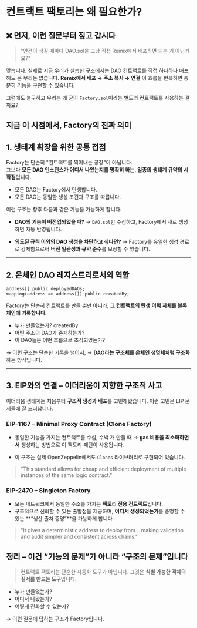 # 컨트랙트 팩토리는 왜 필요한가?

## ❌ 먼저, 이런 질문부터 짚고 갑시다

> "안건이 생길 때마다 DAO.sol을 그냥 직접 Remix에서 배포하면 되는 거 아닌가요?"

맞습니다.
실제로 지금 우리가 실습한 구조에서는 DAO 컨트랙트를 직접 하나하나 배포해도 큰 무리는 없습니다.
**Remix에서 배포 → 주소 복사 → 연결** 이 흐름을 반복하면 충분히 기능을 구현할 수 있습니다.

그럼에도 불구하고 우리는 왜 굳이 `Factory.sol`이라는 별도의 컨트랙트를 사용하는 걸까요?

## 지금 이 시점에서, Factory의 진짜 의미

## 1. **생태계 확장을 위한 공통 접점**

Factory는 단순히 "컨트랙트를 찍어내는 공장"이 아닙니다.  
그보다 **모든 DAO 인스턴스가 어디서 나왔는지를 명확히 하는, 일종의 생태계 규약의 시작점**입니다.

- 모든 DAO는 Factory에서 탄생합니다.
- 모든 DAO는 동일한 생성 조건과 구조를 따릅니다.

이런 구조는 향후 다음과 같은 기능을 가능하게 합니다:

- **DAO의 기능이 버전업되었을 때?**
  → `DAO.sol`만 수정하고, Factory에서 새로 생성하면 자동 반영됩니다.

- **의도된 규칙 이외의 DAO 생성을 차단하고 싶다면?**
  → Factory를 유일한 생성 경로로 강제함으로써 **버전 일관성과 규약 준수**를 보장할 수 있습니다.

---

## 2. **온체인 DAO 레지스트리로서의 역할**

```solidity
address[] public deployedDAOs;
mapping(address => address[]) public createdBy;
```

Factory는 단순히 컨트랙트를 만들 뿐만 아니라,
**그 컨트랙트의 탄생 이력 자체를 블록체인에 기록합니다.**

- 누가 만들었는가? createdBy
- 어떤 주소의 DAO가 존재하는가?
- 이 DAO들은 어떤 흐름으로 조직되었는가?

→ 이런 구조는 단순한 기록을 넘어서,
→ **DAO라는 구조체를 온체인 생명체처럼 구조화**하는 방식입니다.

---

## 3. **EIP와의 연결 – 이더리움이 지향한 구조적 사고**

이더리움 생태계는 처음부터 **구조적 생성과 배포**를 고민해왔습니다.
이런 고민은 EIP 문서들에 잘 드러납니다.

### EIP-1167 – Minimal Proxy Contract (Clone Factory)

- 동일한 기능을 가지는 컨트랙트를 수십, 수백 개 만들 때
  → **gas 비용을 최소화하면서** 생성하는 방법으로 이 팩토리 패턴이 사용됩니다.

- 이 구조는 실제 OpenZeppelin에서도 `Clones` 라이브러리로 구현되어 있습니다.

> "This standard allows for cheap and efficient deployment of multiple instances of the same logic contract."

### EIP-2470 – Singleton Factory

- 모든 네트워크에서 동일한 주소를 가지는 **팩토리 전용 컨트랙트**입니다.
- 구조적으로 신뢰할 수 있는 출발점을 제공하며,
  **어디서 생성되었는가**를 증명할 수 있는 **“생산 출처 증명”**을 가능하게 합니다.

> "It gives a deterministic address to deploy from... making validation and audit simpler and consistent across chains."

## 정리 – 이건 “기능의 문제”가 아니라 “구조의 문제”입니다

> 컨트랙트 팩토리는 단순한 자동화 도구가 아닙니다.
> 그것은 **식별 가능한 객체의 질서를 만드는 도구**입니다.

- 누가 만들었는가?
- 어디서 나왔는가?
- 어떻게 진화할 수 있는가?

→ 이런 질문에 답하는 구조가 Factory입니다.
